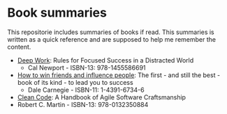 # Book summaries
This repositorie includes summaries of books if read. This summaries is written as a quick reference and are supposed to help me remember the content. 

- [Deep Work](https://github.com/hofab/book_summaries/blob/master/books/Deep_Work_Cal_Newport.md): Rules for Focused Success in a Distracted World 
  - Cal Newport - ISBN-13: 978-1455586691
- [How to win friends and influence people](https://github.com/hofab/book_summaries/blob/master/books/how_to_win_friends_and_influence_people.md): The first - and still the best - book of its kind - to lead you to success
  - Dale Carnegie - ISBN-11: 1-4391-6734-6
 - [Clean Code](https://github.com/hofab/book_summaries/blob/master/books/clan_code.md): A Handbook of Agile Software Craftsmanship
  - Robert C. Martin - ISBN-13: 978-0132350884

